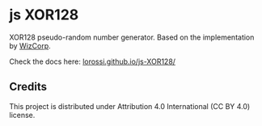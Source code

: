 # js XOR128

XOR128 pseudo-random number generator.
Based on the implementation by [WizCorp](https://github.com/Wizcorp/xor128/).

Check the docs here: [lorossi.github.io/js-XOR128/](https://lorossi.github.io/js-XOR128/)

## Credits

This project is distributed under Attribution 4.0 International (CC BY 4.0) license.
